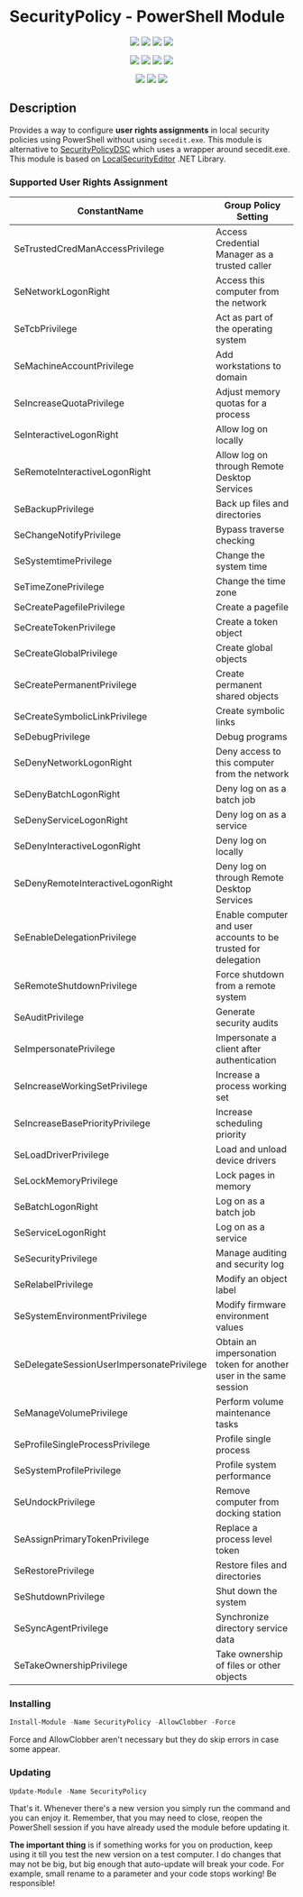 ﻿# SecurityPolicy - PowerShell Module

<p align="center">
  <a href="https://dev.azure.com/evotecpl/SecurityPolicy/_build/latest?definitionId=3"><img src="https://img.shields.io/azure-devops/build/evotecpl/a5ce5d3e-9ae2-49a0-9905-53eb41205fc9/7?label=Azure%20Pipelines&style=flat-square"></a>
  <a href="https://www.powershellgallery.com/packages/SecurityPolicy"><img src="https://img.shields.io/powershellgallery/v/SecurityPolicy.svg?style=flat-square"></a>
  <a href="https://www.powershellgallery.com/packages/SecurityPolicy"><img src="https://img.shields.io/powershellgallery/vpre/SecurityPolicy.svg?label=powershell%20gallery%20preview&colorB=yellow&style=flat-square"></a>
  <a href="https://github.com/EvotecIT/SecurityPolicy"><img src="https://img.shields.io/github/license/EvotecIT/SecurityPolicy.svg?style=flat-square"></a>

</p>

<p align="center">
  <a href="https://www.powershellgallery.com/packages/SecurityPolicy"><img src="https://img.shields.io/powershellgallery/p/SecurityPolicy.svg?style=flat-square"></a>
  <a href="https://github.com/EvotecIT/SecurityPolicy"><img src="https://img.shields.io/github/languages/top/evotecit/SecurityPolicy.svg?style=flat-square"></a>
  <a href="https://github.com/EvotecIT/SecurityPolicy"><img src="https://img.shields.io/github/languages/code-size/evotecit/SecurityPolicy.svg?style=flat-square"></a>
  <a href="https://www.powershellgallery.com/packages/SecurityPolicy"><img src="https://img.shields.io/powershellgallery/dt/SecurityPolicy.svg?style=flat-square"></a>
</p>

<p align="center">
  <a href="https://twitter.com/PrzemyslawKlys"><img src="https://img.shields.io/twitter/follow/PrzemyslawKlys.svg?label=Twitter%20%40PrzemyslawKlys&style=flat-square"></a>
  <a href="https://evotec.xyz/hub"><img src="https://img.shields.io/badge/Blog-evotec.xyz-2A6496.svg?style=flat-square"></a>
  <a href="https://www.linkedin.com/in/pklys"><img src="https://img.shields.io/badge/LinkedIn-pklys-0077B5.svg?logo=LinkedIn&style=flat-square"></a>
</p>

## Description

Provides a way to configure **user rights assignments** in local security policies using PowerShell without using `secedit.exe`.
This module is alternative to [SecurityPolicyDSC](https://github.com/dsccommunity/SecurityPolicyDsc) which uses a wrapper around secedit.exe.
This module is based on [LocalSecurityEditor](https://github.com/EvotecIT/LocalSecurityEditor) .NET Library.

### Supported User Rights Assignment

| ConstantName                              | Group Policy Setting                                               |
| ----------------------------------------- | ------------------------------------------------------------------ |
| SeTrustedCredManAccessPrivilege           | Access Credential Manager as a trusted caller                      |
| SeNetworkLogonRight                       | Access this computer from the network                              |
| SeTcbPrivilege                            | Act as part of the operating system                                |
| SeMachineAccountPrivilege                 | Add workstations to domain                                         |
| SeIncreaseQuotaPrivilege                  | Adjust memory quotas for a process                                 |
| SeInteractiveLogonRight                   | Allow log on locally                                               |
| SeRemoteInteractiveLogonRight             | Allow log on through Remote Desktop Services                       |
| SeBackupPrivilege                         | Back up files and directories                                      |
| SeChangeNotifyPrivilege                   | Bypass traverse checking                                           |
| SeSystemtimePrivilege                     | Change the system time                                             |
| SeTimeZonePrivilege                       | Change the time zone                                               |
| SeCreatePagefilePrivilege                 | Create a pagefile                                                  |
| SeCreateTokenPrivilege                    | Create a token object                                              |
| SeCreateGlobalPrivilege                   | Create global objects                                              |
| SeCreatePermanentPrivilege                | Create permanent shared objects                                    |
| SeCreateSymbolicLinkPrivilege             | Create symbolic links                                              |
| SeDebugPrivilege                          | Debug programs                                                     |
| SeDenyNetworkLogonRight                   | Deny access to this computer from the network                      |
| SeDenyBatchLogonRight                     | Deny log on as a batch job                                         |
| SeDenyServiceLogonRight                   | Deny log on as a service                                           |
| SeDenyInteractiveLogonRight               | Deny log on locally                                                |
| SeDenyRemoteInteractiveLogonRight         | Deny log on through Remote Desktop Services                        |
| SeEnableDelegationPrivilege               | Enable computer and user accounts to be trusted for delegation     |
| SeRemoteShutdownPrivilege                 | Force shutdown from a remote system                                |
| SeAuditPrivilege                          | Generate security audits                                           |
| SeImpersonatePrivilege                    | Impersonate a client after authentication                          |
| SeIncreaseWorkingSetPrivilege             | Increase a process working set                                     |
| SeIncreaseBasePriorityPrivilege           | Increase scheduling priority                                       |
| SeLoadDriverPrivilege                     | Load and unload device drivers                                     |
| SeLockMemoryPrivilege                     | Lock pages in memory                                               |
| SeBatchLogonRight                         | Log on as a batch job                                              |
| SeServiceLogonRight                       | Log on as a service                                                |
| SeSecurityPrivilege                       | Manage auditing and security log                                   |
| SeRelabelPrivilege                        | Modify an object label                                             |
| SeSystemEnvironmentPrivilege              | Modify firmware environment values                                 |
| SeDelegateSessionUserImpersonatePrivilege | Obtain an impersonation token for another user in the same session |
| SeManageVolumePrivilege                   | Perform volume maintenance tasks                                   |
| SeProfileSingleProcessPrivilege           | Profile single process                                             |
| SeSystemProfilePrivilege                  | Profile system performance                                         |
| SeUndockPrivilege                         | Remove computer from docking station                               |
| SeAssignPrimaryTokenPrivilege             | Replace a process level token                                      |
| SeRestorePrivilege                        | Restore files and directories                                      |
| SeShutdownPrivilege                       | Shut down the system                                               |
| SeSyncAgentPrivilege                      | Synchronize directory service data                                 |
| SeTakeOwnershipPrivilege                  | Take ownership of files or other objects                           |

### Installing

```powershell
Install-Module -Name SecurityPolicy -AllowClobber -Force
```

Force and AllowClobber aren't necessary but they do skip errors in case some appear.

### Updating

```powershell
Update-Module -Name SecurityPolicy
```

That's it. Whenever there's a new version you simply run the command and you can enjoy it. Remember, that you may need to close, reopen the PowerShell session if you have already used the module before updating it.

**The important thing** is if something works for you on production, keep using it till you test the new version on a test computer. I do changes that may not be big, but big enough that auto-update will break your code. For example, small rename to a parameter and your code stops working! Be responsible!